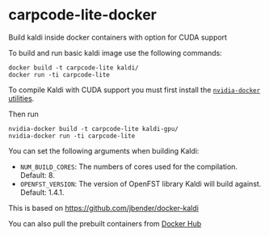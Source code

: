 # carpcode-lite-docker
 Build kaldi inside docker containers with option for CUDA support

To build and run basic kaldi image use the following commands:

```
docker build -t carpcode-lite kaldi/
docker run -ti carpcode-lite
```

To compile Kaldi with CUDA support you must first install the 
[`nvidia-docker` utilities](https://github.com/NVIDIA/nvidia-docker/releases).

Then run

```
nvidia-docker build -t carpcode-lite kaldi-gpu/
nvidia-docker run -ti carpcode-lite
```

You can set the following arguments when building Kaldi:

- `NUM_BUILD_CORES`: The numbers of cores used for the compilation. Default: 8.
- `OPENFST_VERSION`: The version of OpenFST library Kaldi will build against. Default: 1.4.1.

This is based on https://github.com/jbender/docker-kaldi

You can also pull the prebuilt containers from [Docker Hub](https://hub.docker.com/r/georgepar/kaldi/)

